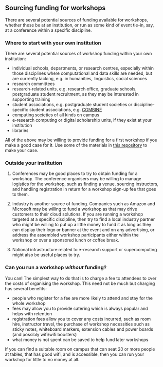## Sourcing funding for workshops

There are several potential sources of funding available for workshops, whether these be at an institution, or run as some kind of 
event tie-in, say, at a conference within a specific discipline.

### Where to start with your own institution

There are several potential sources of workshop funding within your own institution:

- individual schools, departments, or research centres, especially within those disciplines where computational and data skills are 
needed, but are currently lacking, e.g. in humanities, linguistics, social sciences
- research committees
- research-related units, e.g. research office, graduate schools, postgraduate student recruitment, as they may be interested in supporting training
- student associations, e.g. postgraduate student societies or discipline-specific student associations, e.g. [COMBINE](https://combine.org.au/)
- computing societies of all kinds on campus
- e-research computing or digital scholarship units, if they exist at your institution
- libraries

All of the above may be willing to provide funding for a first workshop if you make a good case for it. Use some of the materials in 
[this repository](https://github.com/carpentries/commons) to make your case.

### Outside your institution

1. Conferences may be good places to try to obtain funding for a workshop. The conference organisers may be willing to manage 
logistics for the workshop, such as finding a venue, sourcing instructors, and handling registration in return for a workshop
sign-up fee that goes to them. 

2. Industry is another source of funding. Companies such as Amazon and Microsoft may be willing to fund a workshop as that may drive customers
to their cloud solutions. If you are running a workshop targeted at a specific discipline, then try to find a local industry partner
who might be willing to put up a little money to fund it as long as they can display their logo or banner at the event and on
any advertising, or address the assembled workshop participants either within the workshop or over a sponsored lunch or coffee break.

3. National infrastructure related to e-research support or supercomputing might also be useful places to try. 

### Can you run a workshop *without* funding?

You can! The simplest way to do that is to charge a fee to attendees to cver the costs of organising the workshop. This need not be much but
charging has several benefits:

- people who register for a fee are more likely to attend and stay for the whole workshop
- fees may allow you to provide catering which is always popular and helps with retention
- registration fees allow you to cover any costs incurred, such as room hire, instructor travel, the 
purchase of workshop necessities such as sticky notes, 
whiteboard markers, extension cables and power boards (and possibly wifi/wifi boosters)
- what money is not spent can be saved to help fund later workshops

If you can find a suitable room on campus that can seat 20 or more people at tables, that has good wifi, and is accessible, then
you can run your workshop for little to no money at all. 
